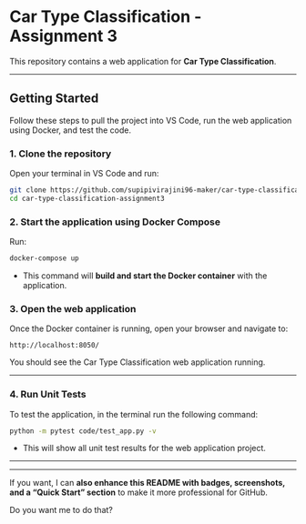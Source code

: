 
# Car Type Classification - Assignment 3

This repository contains a web application for **Car Type Classification**.

---

## Getting Started

Follow these steps to pull the project into VS Code, run the web application using Docker, and test the code.

### 1. Clone the repository
Open your terminal in VS Code and run:

```bash
git clone https://github.com/supipivirajini96-maker/car-type-classification-assignment3.git
cd car-type-classification-assignment3
````

### 2. Start the application using Docker Compose

Run:

```bash
docker-compose up
```

* This command will **build and start the Docker container** with the application.

### 3. Open the web application

Once the Docker container is running, open your browser and navigate to:

```
http://localhost:8050/
```

You should see the Car Type Classification web application running.

---

### 4. Run Unit Tests

To test the application, in the terminal run the following command:

```bash
python -m pytest code/test_app.py -v
```

* This will show all unit test results for the web application project.

---


---

If you want, I can **also enhance this README with badges, screenshots, and a “Quick Start” section** to make it more professional for GitHub.  

Do you want me to do that?
```
